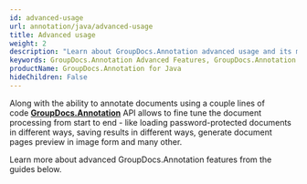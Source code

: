 ```yaml
---
id: advanced-usage
url: annotation/java/advanced-usage
title: Advanced usage
weight: 2
description: "Learn about GroupDocs.Annotation advanced usage and its multiple powerful features like customizing document annotating process and annotations appearance etc."
keywords: GroupDocs.Annotation Advanced Features, GroupDocs.Annotation Customization, GroupDocs.Annotation Advanced Features Java
productName: GroupDocs.Annotation for Java
hideChildren: False
---
```

Along with the ability to annotate documents using a couple lines of code **[GroupDocs.Annotation](https://products.groupdocs.com/annotation/java)** API allows to fine tune the document processing from start to end - like loading password-protected documents in different ways, saving results in different ways, generate document pages preview in image form and many other. 

Learn more about advanced GroupDocs.Annotation features from the guides below.
